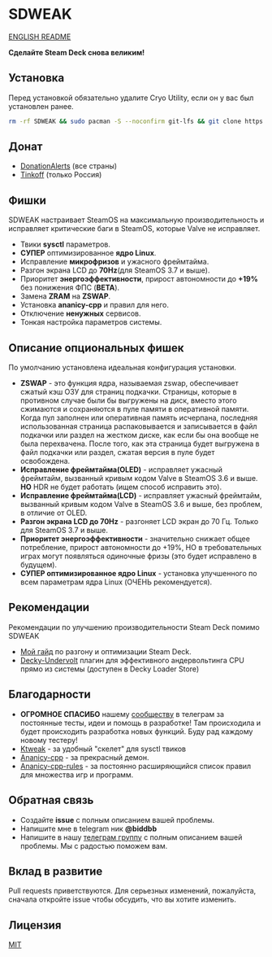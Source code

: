 # SDWEAK
[ENGLISH README](README_ENG.md)

**Сделайте Steam Deck снова великим!**

## Установка
Перед установкой обязательно удалите Cryo Utility, если он у вас был установлен ранее.

```bash
rm -rf SDWEAK && sudo pacman -S --noconfirm git-lfs && git clone https://github.com/Taskerer/SDWEAK.git && cd SDWEAK && sudo ./install.sh
```
## Донат
* [DonationAlerts](https://www.donationalerts.com/r/biddbb) (все страны)
* [Tinkoff](https://www.tinkoff.ru/cf/8HHVDNi8VMS) (только Россия)

## Фишки
SDWEAK настраивает SteamOS на максимальную производительность и исправляет критические баги в SteamOS, которые Valve не исправляет.

* Твики **sysctl** параметров.
* **СУПЕР** оптимизированное **ядро Linux**.
* Исправление **микрофризов** и ужасного фреймтайма.
* Разгон экрана LCD до **70Hz**(для SteamOS 3.7 и выше).
* Приоритет **энергоэффективности**, прирост автономности до **+19%** без понижения ФПС (**BETA**).
* Замена **ZRAM** на **ZSWAP**.
* Установка **ananicy-cpp** и правил для него.
* Отключение **ненужных** сервисов.
* Тонкая настройка параметров системы.

## Описание опциональных фишек
По умолчанию установлена идеальная конфигурация установки.
* **ZSWAP** - это функция ядра, называемая zswap, обеспечивает сжатый кэш ОЗУ для страниц подкачки. Страницы, которые в противном случае были бы выгружены на диск, вместо этого сжимаются и сохраняются в пуле памяти в оперативной памяти.
Когда пул заполнен или оперативная память исчерпана, последняя использованная страница распаковывается и записывается в файл подкачки или раздел на жестком диске, как если бы она вообще не была перехвачена. После того, как эта страница будет выгружена в файл подкачки или раздел, сжатая версия в пуле будет освобождена.
* **Исправление фреймтайма(OLED)** - исправляет ужасный фреймтайм, вызванный кривым кодом Valve в SteamOS 3.6 и выше. **НО** HDR не будет работать (ищем способ исправить это).
* **Исправление фреймтайма(LCD)** - исправляет ужасный фреймтайм, вызванный кривым кодом Valve в SteamOS 3.6 и выше, без проблем, в отличие от OLED.
* **Разгон экрана LCD до 70Hz** - разгоняет LCD экран до 70 Гц. Только для SteamOS 3.7 и выше.
* **Приоритет энергоэффективности** - значительно снижает общее потребление, прирост автономности до +19%, НО в требовательных играх могут появляться одиночные фризы (это будет исправлено в будущем).
* **СУПЕР оптимизированное ядро Linux** - установка улучшенного по всем параметрам ядра Linux (ОЧЕНЬ рекомендуется).

## Рекомендации
Рекомендации по улучшению производительности Steam Deck помимо SDWEAK
* [Мой гайд](http://deckoc.notion.site/STEAM-DECK-RUS-76e43eacaf8b400ab130692d2d099a02?pvs=4) по разгону и оптимизации Steam Deck.
* [Decky-Undervolt](https://github.com/totallynotbakadestroyer/Decky-Undervolt) плагин для эффективного андервольтинга CPU прямо из системы (доступен в Decky Loader Store)

## Благодарности
* **ОГРОМНОЕ СПАСИБО** нашему [сообществу](https://t.me/steamdeckoverclock) в телеграм за постоянные тесты, идеи и помощь в разработке! Там происходила и будет происходить разработка новых функций. Буду рад каждому новому тестеру!
* [Ktweak](https://github.com/tytydraco/KTweak) - за удобный "скелет" для sysctl твиков
* [Ananicy-cpp](https://gitlab.com/ananicy-cpp/ananicy-cpp) - за прекрасный демон.
* [Ananicy-cpp-rules](https://github.com/CachyOS/ananicy-rules) - за постоянно расширяющийся список правил для множества игр и программ.

## Обратная связь
* Создайте **issue** с полным описанием вашей проблемы.
* Напишите мне в telegram ник **@biddbb**
* Напишите в нашу [телеграм группу](https://t.me/steamdeckoverclock) с полным описанием вашей проблемы. Мы с радостью поможем вам.
## Вклад в развитие
Pull requests приветствуются. Для серьезных изменений, пожалуйста, сначала откройте issue чтобы обсудить, что вы хотите изменить.
## Лицензия
[MIT](https://choosealicense.com/licenses/mit/)
